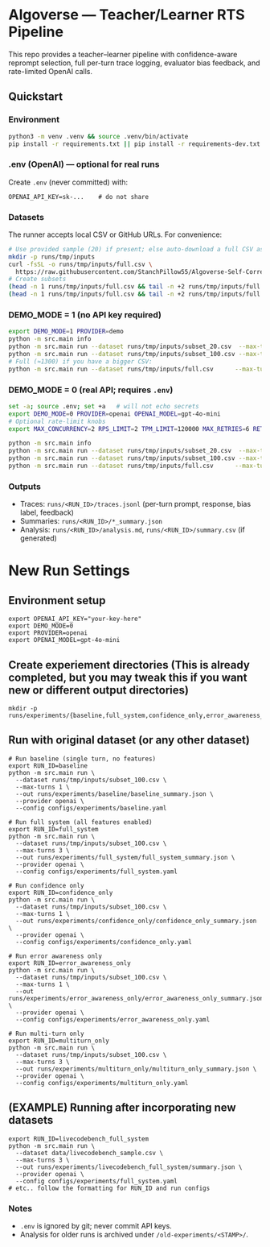 # Algoverse — Teacher/Learner RTS Pipeline

This repo provides a teacher–learner pipeline with confidence-aware reprompt selection,
full per-turn trace logging, evaluator bias feedback, and rate-limited OpenAI calls.


## Quickstart

### Environment
```bash
python3 -m venv .venv && source .venv/bin/activate
pip install -r requirements.txt || pip install -r requirements-dev.txt
```

### .env (OpenAI) — optional for real runs

Create `.env` (never committed) with:

```
OPENAI_API_KEY=sk-...    # do not share
```

### Datasets

The runner accepts local CSV or GitHub URLs. For convenience:

```bash
# Use provided sample (20) if present; else auto-download a full CSV as needed
mkdir -p runs/tmp/inputs
curl -fsSL -o runs/tmp/inputs/full.csv \
  https://raw.githubusercontent.com/StanchPillow55/Algoverse-Self-Correction-Classification/feat/initial-error-table/data/ground_truth_qna.csv
# Create subsets
(head -n 1 runs/tmp/inputs/full.csv && tail -n +2 runs/tmp/inputs/full.csv | head -n 20) > runs/tmp/inputs/subset_20.csv
(head -n 1 runs/tmp/inputs/full.csv && tail -n +2 runs/tmp/inputs/full.csv | head -n 100) > runs/tmp/inputs/subset_100.csv
```


### DEMO_MODE = 1 (no API key required)

```bash
export DEMO_MODE=1 PROVIDER=demo
python -m src.main info
python -m src.main run --dataset runs/tmp/inputs/subset_20.csv  --max-turns 3 --out runs/tmp/subset_20_summary.json --provider "$PROVIDER"
python -m src.main run --dataset runs/tmp/inputs/subset_100.csv --max-turns 3 --out runs/tmp/subset_100_summary.json --provider "$PROVIDER"
# Full (≈1300) if you have a bigger CSV:
python -m src.main run --dataset runs/tmp/inputs/full.csv      --max-turns 3 --out runs/tmp/full_summary.json       --provider "$PROVIDER"
```

### DEMO_MODE = 0 (real API; requires `.env`)

```bash
set -a; source .env; set +a   # will not echo secrets
export DEMO_MODE=0 PROVIDER=openai OPENAI_MODEL=gpt-4o-mini
# Optional rate-limit knobs
export MAX_CONCURRENCY=2 RPS_LIMIT=2 TPM_LIMIT=120000 MAX_RETRIES=6 RETRIES_ENABLED=1

python -m src.main info
python -m src.main run --dataset runs/tmp/inputs/subset_20.csv  --max-turns 3 --out runs/tmp/subset_20_summary.json  --provider "$PROVIDER"
python -m src.main run --dataset runs/tmp/inputs/subset_100.csv --max-turns 3 --out runs/tmp/subset_100_summary.json --provider "$PROVIDER"
python -m src.main run --dataset runs/tmp/inputs/full.csv      --max-turns 3 --out runs/tmp/full_summary.json       --provider "$PROVIDER"
```


### Outputs

* Traces: `runs/<RUN_ID>/traces.jsonl` (per-turn prompt, response, bias label, feedback)
* Summaries: `runs/<RUN_ID>/*_summary.json`
* Analysis: `runs/<RUN_ID>/analysis.md`, `runs/<RUN_ID>/summary.csv` (if generated)


# New Run Settings
  ## Environment setup
  ```
  export OPENAI_API_KEY="your-key-here"
  export DEMO_MODE=0
  export PROVIDER=openai
  export OPENAI_MODEL=gpt-4o-mini
  ```

  ## Create experiement directories (This is already completed, but you may tweak this if you want new or different output directories)
  ```
  mkdir -p runs/experiments/{baseline,full_system,confidence_only,error_awareness_only,multiturn_only}
  ```

  ## Run with original dataset (or any other dataset)
  ```
  # Run baseline (single turn, no features)
  export RUN_ID=baseline
  python -m src.main run \
    --dataset runs/tmp/inputs/subset_100.csv \
    --max-turns 1 \
    --out runs/experiments/baseline/baseline_summary.json \
    --provider openai \
    --config configs/experiments/baseline.yaml

  # Run full system (all features enabled)
  export RUN_ID=full_system
  python -m src.main run \
    --dataset runs/tmp/inputs/subset_100.csv \
    --max-turns 3 \
    --out runs/experiments/full_system/full_system_summary.json \
    --provider openai \
    --config configs/experiments/full_system.yaml

  # Run confidence only
  export RUN_ID=confidence_only
  python -m src.main run \
    --dataset runs/tmp/inputs/subset_100.csv \
    --max-turns 1 \
    --out runs/experiments/confidence_only/confidence_only_summary.json \
    --provider openai \
    --config configs/experiments/confidence_only.yaml

  # Run error awareness only
  export RUN_ID=error_awareness_only
  python -m src.main run \
    --dataset runs/tmp/inputs/subset_100.csv \
    --max-turns 1 \
    --out runs/experiments/error_awareness_only/error_awareness_only_summary.json \
    --provider openai \
    --config configs/experiments/error_awareness_only.yaml

  # Run multi-turn only
  export RUN_ID=multiturn_only
  python -m src.main run \
    --dataset runs/tmp/inputs/subset_100.csv \
    --max-turns 3 \
    --out runs/experiments/multiturn_only/multiturn_only_summary.json \
    --provider openai \
    --config configs/experiments/multiturn_only.yaml
  ```

  ## (EXAMPLE) Running after incorporating new datasets
  ```
  export RUN_ID=livecodebench_full_system
  python -m src.main run \
    --dataset data/livecodebench_sample.csv \
    --max-turns 3 \
    --out runs/experiments/livecodebench_full_system/summary.json \
    --provider openai \
    --config configs/experiments/full_system.yaml
  # etc.. follow the formatting for RUN_ID and run configs
  ```

### Notes

* `.env` is ignored by git; never commit API keys.
* Analysis for older runs is archived under `/old-experiments/<STAMP>/`.

